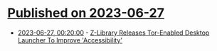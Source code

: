 # [Published on 2023-06-27](index.md)

* [2023-06-27, 00:20:00](https://yro.slashdot.org/story/23/06/26/2225223/z-library-releases-tor-enabled-desktop-launcher-to-improve-accessibility?utm_source=rss1.0mainlinkanon&utm_medium=feed) - [Z-Library Releases Tor-Enabled Desktop Launcher To Improve 'Accessibility'](https://yro.slashdot.org/story/23/06/26/2225223/z-library-releases-tor-enabled-desktop-launcher-to-improve-accessibility?utm_source=rss1.0mainlinkanon&utm_medium=feed)
